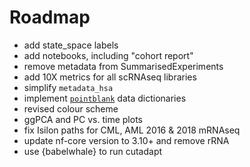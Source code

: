 # Roadmap
* add state_space labels 
* add notebooks, including "cohort report"
* remove metadata from SummarisedExperiments
* add 10X metrics for all scRNAseq libraries
* simplify `metadata_hsa`
* implement [`pointblank`](https://rich-iannone.github.io/pointblank/index.html) data dictionaries
* revised colour scheme
* ggPCA and PC vs. time plots
* fix Isilon paths for CML, AML 2016 & 2018 mRNAseq
* update nf-core version to 3.10+ and remove rRNA
* use {babelwhale} to run cutadapt
